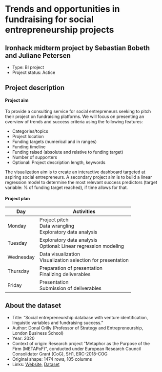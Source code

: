 # Trends and opportunities in fundraising for social entrepreneurship projects
## Ironhack midterm project by Sebastian Bobeth and Juliane Petersen
- Type: BI project
- Project status: Actice

## Project description
#### Project aim
To provide a consulting service for social entrepreneurs seeking to pitch their project on fundraising platforms. We will focus on presenting an overview of trends and success criteria using the following features:
- Categories/topics
- Project location
- Funding targets (numerical and in ranges)
- Funding timeline
- Funding raised (absolute and relative to funding target)
- Number of supporters
- Optional: Project description length, keywords   

The visualization aim is to create an interactive dashboard targeted at aspiring social entrepreneurs. A secondary project aim is to build a linear regression model to determine the most relevant success predictors (target variable: % of funding target reached), if time allows for that.

#### Project plan
| Day       | Activities                                                          |
| --------- | ------------------------------------------------------------------- |
| Monday    | Project pitch <br/>Data wrangling <br/>Exploratory data analysis    |
| Tuesday   | Exploratory data analysis <br/>Optional: Linear regression modeling |
| Wednesday | Data visualization <br/>Visualization selection for presentation    |
| Thursday  | Preparation of presentation <br/>Finalizing deliverables            |
| Friday    | Presentation <br/>Submission of deliverables                        |

## About the dataset
- Title: “Social entrepreneurship database with venture identification, linguistic variables and fundraising success.”
- Author: Donal Crilly (Professor of Strategy and Entrepreneurship, London Business School)
- Year: 2020
- Context of origin: Research project "Metaphor as the Purpose of the Firm (METAPoF)", conducted under European Research Council Consolidator Grant (CoG), SH1, ERC-2018-COG
- Original shape: 1474 rows, 105 columns
- Links: [Website](https://lbsresearch.london.edu/id/eprint/1553/), [Dataset](https://lbsresearch.london.edu/id/eprint/1553/1/Social_enterpreneurship_data_with_venture_identification_linguistic_variables_and_fundraising_success.xlsx)